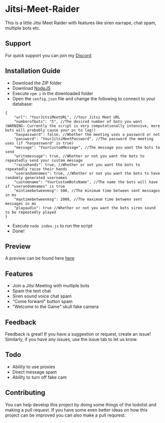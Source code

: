 # Jitsi-Meet-Raider
This is a little Jitsi Meet Raider with features like siren earrape, chat spam, multiple bots etc.

## Support
For quick support you can join my [Discord](https://discord.gg/QQaWvMkFbs)

## Installation Guide
- Download the ZIP folder
- Download [NodeJS](https://nodejs.org/en/download/)
- Execute `npm i` in the downloaded folder
- Open the `config.json` file and change the following to connect to your database:
```
{
    "url": "YourJitsiMeetURL", //Your Jitsi Meet URL
    "numberofbots": "5", //The desired number of bots you want (WARNING: Currently the script is very computationally intensive, more bots will probably cause your pc to lag!)
    "haspassword": false, //Whether the meeting uses a password or not
    "password": "YourJitsiMeetPassword", //The password the meeting uses (if "haspassword" is true)
    "message": "YourCustomMessage", //The message you want the bots to send
    "writemessage": true, //Whether or not you want the bots to repeatedly send your custom message
    "raisehands": true, //Whether or not you want the bots to repeatedly raise their hands
    "userandomnames": true, //Whether or not you want the bots to have randomly generated usernames
    "customname": "YourCustomBotsName", //The name the bots will have if "userandomnames" is true
    "mintimebetweenmsg": 500, //The minimum time between sent messages in ms
    "maxtimebetweenmsg": 2000, //The maximum time between sent messages in ms
    "playaudio": true //Whether or not you want the bots siren sound to be repeatedly played
}
```
- Execute `node index.js` to run the script
- Done!

## Preview
A preview can be found here [here](http://youtube.com)


## Features
- Join a Jitsi Meeting with multiple bots
- Spam the text chat
- Siren sound voice chat spam
- "Come forward" button spam
- "Welcome to the Game" skull fake camera

## Feedback
Feedback is great! If you have a suggestion or request, create an issue! Similarly, if you have any issues, use the issue tab to let us know.

## Todo
- Ability to use proxies
- Direct message spam
- Ability to turn off fake cam

## Contributing
You can help develop this project by doing some things of the todolist and making a pull request. If you have some even better ideas on how this project can be improved you can also make a pull requrest.

